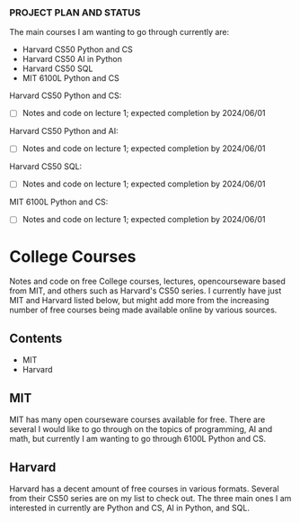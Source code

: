 <!-- Free College course notes and code  -->

### PROJECT PLAN AND STATUS

The main courses I am wanting to go through currently are:
- Harvard CS50 Python and CS
- Harvard CS50 AI in Python
- Harvard CS50 SQL
- MIT 6100L Python and CS

Harvard CS50 Python and CS:
- [ ] Notes and code on lecture 1; expected completion by 2024/06/01

Harvard CS50 Python and AI:
- [ ] Notes and code on lecture 1; expected completion by 2024/06/01

Harvard CS50 SQL:
- [ ] Notes and code on lecture 1; expected completion by 2024/06/01

MIT 6100L Python and CS:
- [ ] Notes and code on lecture 1; expected completion by 2024/06/01

# College Courses

Notes and code on free College courses, lectures, opencourseware based from MIT, and others such as Harvard's CS50 series.  I currently have just MIT and Harvard listed below, but might add more from the increasing number of free courses being made available online by various sources.

## Contents

- MIT
- Harvard

## MIT

MIT has many open courseware courses available for free.  There are several I would like to go through on the topics of programming, AI and math, but currently I am wanting to go through 6100L Python and CS.

## Harvard

Harvard has a decent amount of free courses in various formats.  Several from their CS50 series are on my list to check out.  The three main ones I am interested in currently are Python and CS, AI in Python, and SQL.


